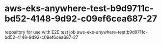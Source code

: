 # aws-eks-anywhere-test-b9d9711c-bd52-4148-9d92-c09ef6cea687-27
repository for use with E2E test job aws-eks-anywhere-test:b9d9711c-bd52-4148-9d92-c09ef6cea687-27
